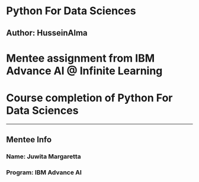 # Python For Data Sciences
## Author: HusseinAlma

# Mentee assignment from IBM Advance AI @ Infinite Learning
# Course completion of Python For Data Sciences
---

## Mentee Info
### Name: Juwita Margaretta
### Program: IBM Advance AI
